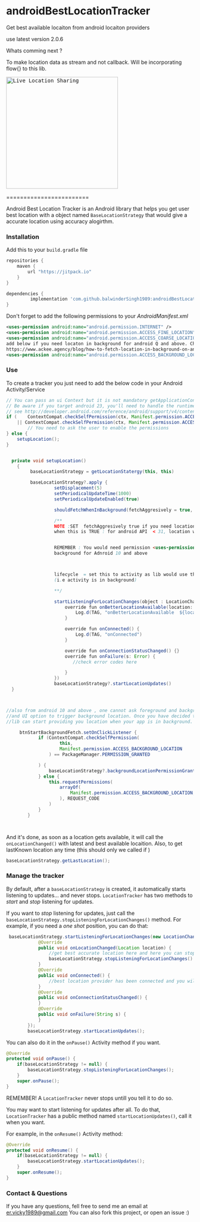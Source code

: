 # androidBestLocationTracker
Get best available locaiton from android locaiton providers 

use latest version 2.0.6


Whats comming next ? 

To make location data as stream and not callback. Will be incorporating flow{} to this lib.

<kbd>
<img src="https://3c1703fe8d.site.internapcdn.net/newman/gfx/news/hires/2018/location.jpg" alt="Live Location Sharing" width="300">
</kbd>
</p>
========================

Android Best Location Tracker is an Android library that helps you get user best  location with a object named `BaseLocationStrategy`
that would give a accurate location using accuracy alogirthm.  



### Installation

Add this to your `build.gradle` file

```gradle
repositories {
    maven {
        url "https://jitpack.io"
    }
}

dependencies {
         implementation 'com.github.balwinderSingh1989:androidBestLocationTracker:2.0.6'
}
```

Don't forget to add the following permissions to your *AndroidManifest.xml*

```xml
<uses-permission android:name="android.permission.INTERNET" />
<uses-permission android:name="android.permission.ACCESS_FINE_LOCATION" />
<uses-permission android:name="android.permission.ACCESS_COARSE_LOCATION" />
add below if you need locaton in background for android Q and above. Check out this blog
https://www.ackee.agency/blog/how-to-fetch-location-in-background-on-android
<uses-permission android:name="android.permission.ACCESS_BACKGROUND_LOCATION" />
```


### Use


To create a tracker you just need to add the below code in your Android Activity/Service

```java
// You can pass an ui Context but it is not mandatory getApplicationContext() would also works
// Be aware if you target android 23, you'll need to handle the runtime-permissions !
// see http://developer.android.com/reference/android/support/v4/content/ContextCompat.html
if (    ContextCompat.checkSelfPermission(ctx, Manifest.permission.ACCESS_FINE_LOCATION) != PackageManager.PERMISSION_GRANTED
    || ContextCompat.checkSelfPermission(ctx, Manifest.permission.ACCESS_COARSE_LOCATION) != PackageManager.PERMISSION_GRANTED) {
        // You need to ask the user to enable the permissions
} else {
    setupLocation();
}


  private void setupLocation()
    {
         baseLocationStrategy = getLocationStatergy(this, this)

         baseLocationStrategy?.apply {
                  setDisplacement(5)
                  setPeriodicalUpdateTime(1000)
                  setPeriodicalUpdateEnabled(true)

                  shouldFetchWhenInBackground(fetchAggresively = true, lifecycle)

                  /**
                  NOTE :SET  fetchAggresively true if you need location in background faster than android default (which is few times in a hour).
                  when this is TRUE : for android API  < 31, location will be fetched by foreground service and for above lib will use workmanger


                  REMEMBER : You would need permission <uses-permission android:name="android.permission.ACCESS_BACKGROUND_LOCATION" /> to fecth location in
                  background for Adnroid 10 and above



                  lifecycle  = set this to activity as lib would use this lifecycle to bind the foreground service and would start the service once the activity is not visible
                  (i.e activity is in background)

                  **/

                  startListeningForLocationChanges(object : LocationChangesListener {
                      override fun onBetterLocationAvailable(location: Location?) {
                          Log.d(TAG, "onBetterLocationAvailable  ${location.toString()}")
                      }

                      override fun onConnected() {
                          Log.d(TAG, "onConnected")
                      }

                      override fun onConnectionStatusChanged() {}
                      override fun onFailure(s: Error) {
                         //check error codes here

                      }
                  })
                  baseLocationStrategy?.startLocationUpdates()
  }



//also from android 10 and above , one cannot ask foreground and background location at the same time. Hence for background location one should have a proper use case
//and UI option to trigger background location. Once you have decided the use case, you can call below fun to let lib known that ACCESS_BACKGROUND_LOCATION is granted, so that
//lib can start providing you location when your app is in background.

     btnStartBackgroundFetch.setOnClickListener {
            if (ContextCompat.checkSelfPermission(
                    this,
                    Manifest.permission.ACCESS_BACKGROUND_LOCATION
                ) == PackageManager.PERMISSION_GRANTED

            ) {
                baseLocationStrategy?.backgroundLocationPermissionGranted()
            } else {
                this.requestPermissions(
                    arrayOf(
                        Manifest.permission.ACCESS_BACKGROUND_LOCATION,
                    ), REQUEST_CODE
                )
            }
        }




```

And it's done, as soon as a location gets available, it will call the `onLocationChanged()` with latest and best available locaition.
Also, to get lastKnown location any time (this should only we called if )

```java
baseLocationStrategy.getLastLocation();
```

### Manage the tracker

By default, after a `baseLocationStrategy` is created, it automatically starts listening to updates... and never stops.
`LocationTracker` has two methods to *start* and *stop* listening for updates.

If you want to *stop* listening for updates, just call the `  baseLocationStrategy.stopListeningForLocationChanges()` method.
For example, if you need a *one shot* position, you can do that:

```java
 baseLocationStrategy.startListeningForLocationChanges(new LocationChangesListener() {
            @Override
            public void onLocationChanged(Location location) {
                //get best accurate location here and here you can stop
                baseLocationStrategy.stopListeningForLocationChanges()
            }
            @Override
            public void onConnected() {
                //best location provider has been connected and you will surely get location changes now
            }
            @Override
            public void onConnectionStatusChanged() {
            }
            @Override
            public void onFailure(String s) {
            }
        });
        baseLocationStrategy.startLocationUpdates();
```

You can also do it in the `onPause()` Activity method if you want.

```java
@Override
protected void onPause() {
	if(baseLocationStrategy != null) {
		baseLocationStrategy.stopListeningForLocationChanges();
	}
	super.onPause();
}
```

REMEMBER! A `LocationTracker` never stops untill you tell it to do so.

You may want to start listening for updates after all. To do that, `LocationTracker` has a public method named `startLocationUpdates()`, call it when you want.

For example, in the `onResume()` Activity method:
```java
@Override
protected void onResume() {
	if(baseLocationStrategy != null) {
		baseLocationStrategy.startLocationUpdates();
	}
	super.onResume();
}
```

### Contact & Questions

If you have any questions, fell free to send me an email at er.vicky1989@gmail.com
You can also fork this project, or open an issue :)
